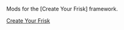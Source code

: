 Mods for the [Create Your Frisk] framework.

[Create Your Frisk](https://github.com/RhenaudTheLukark/CreateYourFrisk)

